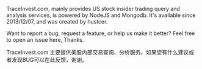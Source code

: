 

TraceInvest.com, mainly provides US stock insider trading query and analysis services, is powered by NodeJS and Mongodb.
It's available since 2013/12/07, and was created by hustcer.

Want to report a bug, request a feature, or help us make it better? Feel free to open an issue here, Thanks.

TraceInvest.com 主要提供美股内部交易查询、分析服务。如果您有什么建议或者发现BUG可以在此反馈，谢谢。

